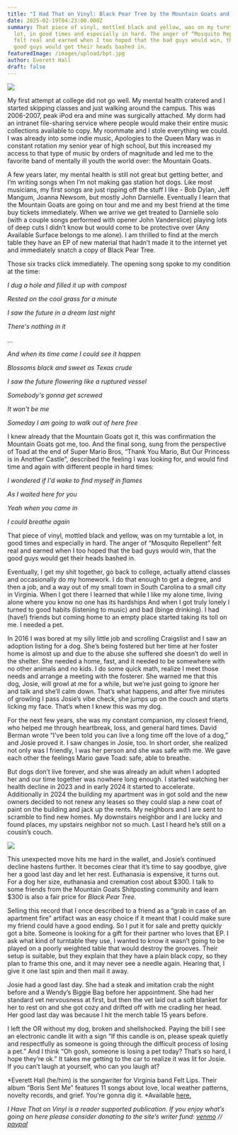 ```yaml
---
title: "I Had That on Vinyl: Black Pear Tree by the Mountain Goats and Kaki King"
date: 2025-02-19T04:23:00.000Z
summary: That piece of vinyl, mottled black and yellow, was on my turntable a
  lot, in good times and especially in hard. The anger of “Mosquito Repellent”
  felt real and earned when I too hoped that the bad guys would win, that the
  good guys would get their heads bashed in.
featuredImage: /images/upload/bpt.jpg
author: Everett Hall
draft: false
---
```

![](/images/upload/bpt2.jpg)

My first attempt at college did not go well. My mental health cratered and I started skipping classes and just walking around the campus. This was 2006-2007, peak iPod era and mine was surgically attached. My dorm had an intranet file-sharing service where people would make their entire music collections available to copy. My roommate and I stole everything we could. I was already into some indie music, Apologies to the Queen Mary was in constant rotation my senior year of high school, but this increased my access to that type of music by orders of magnitude and led me to the favorite band of mentally ill youth the world over: the Mountain Goats.

A few years later, my mental health is still not great but getting better, and I’m writing songs when I’m not making gas station hot dogs. Like most musicians, my first songs are just ripping off the stuff I like - Bob Dylan, Jeff Mangum, Joanna Newsom, but mostly John Darnielle. Eventually I learn that the Mountain Goats are going on tour and me and my best friend at the time buy tickets immediately. When we arrive we get treated to Darnielle solo (with a couple songs performed with opener John Vanderslice) playing lots of deep cuts I didn’t know but would come to be protective over (Any Available Surface belongs to me alone). I am thrilled to find at the merch table they have an EP of new material that hadn’t made it to the internet yet and immediately snatch a copy of Black Pear Tree.

Those six tracks click immediately. The opening song spoke to my condition at the time:

*I dug a hole and filled it up with compost*

*Rested on the cool grass for a minute*

*I saw the future in a dream last night*

*There's nothing in it*

*…*

*And when its time came I could see it happen*

*Blossoms black and sweet as Texas crude*

*I saw the future flowering like a ruptured vessel*

*Somebody's gonna get screwed*

*It won't be me*

*Someday I am going to walk out of here free*

I knew already that the Mountain Goats got it, this was confirmation the Mountain Goats got me, too. And the final song, sung from the perspective of Toad at the end of Super Mario Bros, “Thank You Mario, But Our Princess is in Another Castle”, described the feeling I was looking for, and would find time and again with different people in hard times:

*I wondered if I'd wake to find myself in flames*

*As I waited here for you*

*Yeah when you came in*

*I could breathe again*

That piece of vinyl, mottled black and yellow, was on my turntable a lot, in good times and especially in hard. The anger of “Mosquito Repellent” felt real and earned when I too hoped that the bad guys would win, that the good guys would get their heads bashed in.

Eventually, I get my shit together, go back to college, actually attend classes and occasionally do my homework. I do that enough to get a degree, and then a job, and a way out of my small town in South Carolina to a small city in Virginia. When I got there I learned that while I like my alone time, living alone where you know no one has its hardships And when I got truly lonely I turned to good habits (listening to music) and bad (binge drinking). I had (have!) friends but coming home to an empty place started taking its toll on me. I needed a pet.

In 2016 I was bored at my silly little job and scrolling Craigslist and I saw an adoption listing for a dog. She’s being fostered but her time at her foster home is almost up and due to the abuse she suffered she doesn’t do well in the shelter. She needed a home, fast, and it needed to be somewhere with no other animals and no kids. I do some quick math, realize I meet those needs and arrange a meeting with the fosterer. She warned me that this dog, Josie, will growl at me for a while, but we’re just going to ignore her and talk and she’ll calm down. That’s what happens, and after five minutes of growling I pass Josie’s vibe check, she jumps up on the couch and starts licking my face. That’s when I knew this was my dog.

For the next few years, she was my constant companion, my closest friend, who helped me through heartbreak, loss, and general hard times. David Berman wrote “I’ve been told you can live a long time off the love of a dog,” and Josie proved it. I saw changes in Josie, too. In short order, she realized not only was I friendly, I was her person and she was safe with me. We gave each other the feelings Mario gave Toad: safe, able to breathe.

But dogs don’t live forever, and she was already an adult when I adopted her and our time together was nowhere long enough. I started watching her health decline in 2023 and in early 2024 it started to accelerate. Additionally in 2024 the building my apartment was in got sold and the new owners decided to not renew any leases so they could slap a new coat of paint on the building and jack up the rents. My neighbors and I are sent to scramble to find new homes. My downstairs neighbor and I are lucky and found places, my upstairs neighbor not so much. Last I heard he’s still on a cousin’s couch.

![](/images/upload/dog.jpg)

This unexpected move hits me hard in the wallet, and Josie’s continued decline hastens further. It becomes clear that it’s time to say goodbye, give her a good last day and let her rest. Euthanasia is expensive, it turns out. For a dog her size, euthanasia and cremation cost about $300. I talk to some friends from the Mountain Goats Shitposting community and learn $300 is also a fair price for *Black Pear Tree.*

Selling this record that I once described to a friend as a “grab in case of an apartment fire” artifact was an easy choice if it meant that I could make sure my friend could have a good ending. So I put it for sale and pretty quickly got a bite. Someone is looking for a gift for their partner who loves that EP. I ask what kind of turntable they use, I wanted to know it wasn’t going to be played on a poorly weighted table that would destroy the grooves. Their setup is suitable, but they explain that they have a plain black copy, so they plan to frame this one, and it may never see a needle again. Hearing that, I give it one last spin and then mail it away.

Josie had a good last day. She had a steak and imitation crab the night before and a Wendy’s Biggie Bag before her appointment. She had her standard vet nervousness at first, but then the vet laid out a soft blanket for her to rest on and she got cozy and drifted off with me cradling her head. Her good last day was because I hit the merch table 15 years before.

I left the OR without my dog, broken and shellshocked. Paying the bill I see an electronic candle lit with a sign “If this candle is on, please speak quietly and respectfully as someone is going through the difficult process of losing a pet.” And I think “Oh gosh, someone is losing a pet today? That’s so hard, I hope they’re ok.” It takes me getting to the car to realize it was lit for Josie. If you can’t laugh at yourself, who can you laugh at?

*Everett Hall (he/him) is the songwriter for Virginia band Felt Lips. Their album “Boris Sent Me” features 11 songs about love, local weather patterns, novelty records, and grief. You're gonna dig it. [](https://feltlips.bandcamp.com/album/boris-sent-me)*Available [here. ](https://feltlips.bandcamp.com/album/boris-sent-me)

*[](https://feltlips.bandcamp.com/album/boris-sent-me)I Have That on Vinyl is a reader supported publication. If you enjoy what’s going on here please consider donating to the site’s writer fund: [venmo](https://account.venmo.com/u/Michele-Catalano2659) // [paypal](https://www.paypal.com/paypalme/goingitaloneny?country.x=US&locale.x=en_US)*
